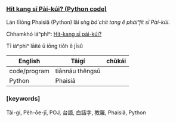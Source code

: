 ### [Hit kang sī Pài-kúi? (Python code)](https://youtu.be/hCJSA2IcFzM)

Lán līiōng Phaisiâ (Python) lâi sǹg _bó͘ chi̍t tang ê pháiⁿji̍t sī Pài-kúi_.

Chhamkhó iáⁿphìⁿ: [Hit-kang sī pài-kúi?](https://youtu.be/yoHtaDfYj3k)

Tī iáⁿphìⁿ lāité ū iōng tio̍h ê jīsû

English | Tâigí | chùkái
---|---|---
code/program | tiānnáu thêngsū |
Python | Phaisiâ |

</hr>

### [keywords]

Tâi-gí, Pe̍h-ōe-jī, POJ, 台語, 白話字, 教羅, Phaisiâ, Python
